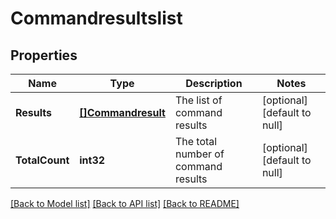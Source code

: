 # Commandresultslist

## Properties
Name | Type | Description | Notes
------------ | ------------- | ------------- | -------------
**Results** | [**[]Commandresult**](commandresult.md) | The list of command results | [optional] [default to null]
**TotalCount** | **int32** | The total number of command results | [optional] [default to null]

[[Back to Model list]](../README.md#documentation-for-models) [[Back to API list]](../README.md#documentation-for-api-endpoints) [[Back to README]](../README.md)


